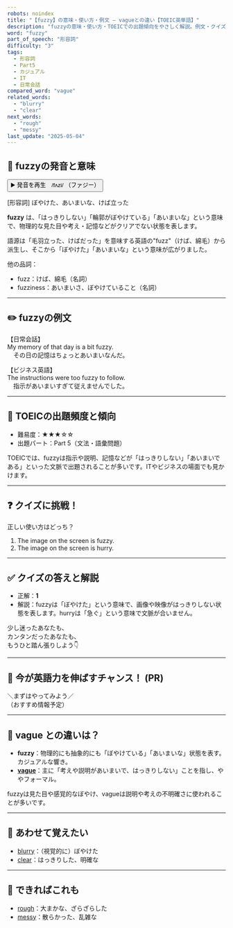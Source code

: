 ```yaml
---
robots: noindex
title: "【fuzzy】の意味・使い方・例文 ― vagueとの違い【TOEIC英単語】"
description: "fuzzyの意味・使い方・TOEICでの出題傾向をやさしく解説。例文・クイズ付きでvagueとの違いもわかりやすく学べます。"
word: "fuzzy"
part_of_speech: "形容詞"
difficulty: "3"
tags:
  - 形容詞
  - Part5
  - カジュアル
  - IT
  - 日常会話
compared_word: "vague"
related_words:
  - "blurry"
  - "clear"
next_words:
  - "rough"
  - "messy"
last_update: "2025-05-04"
---
```


## 🔰 fuzzyの発音と意味

<button class="play-audio" onclick="playTTS('fuzzy')">
  <span class="play-audio-main">
    ▶️ 発音を再生　/fʌzi/
  </span>
  <span class="play-audio-sub">
    （ファジー）
  </span>
</button>

[形容詞] ぼやけた、あいまいな、けば立った

**fuzzy** は、「はっきりしない」「輪郭がぼやけている」「あいまいな」という意味で、物理的な見た目や考え・記憶などがクリアでない状態を表します。

語源は「毛羽立った、けばだった」を意味する英語の"fuzz"（けば、綿毛）から派生し、そこから「ぼやけた」「あいまいな」という意味が広がりました。

他の品詞：  
- fuzz：けば、綿毛（名詞）
- fuzziness：あいまいさ、ぼやけていること（名詞）

---

## ✏️ fuzzyの例文

【日常会話】  
My memory of that day is a bit fuzzy.  
　その日の記憶はちょっとあいまいなんだ。

【ビジネス英語】  
The instructions were too fuzzy to follow.  
　指示があいまいすぎて従えませんでした。

---

## 🎯 TOEICの出題頻度と傾向

- 難易度：★★★☆☆
- 出題パート：Part 5（文法・語彙問題）

TOEICでは、fuzzyは指示や説明、記憶などが「はっきりしない」「あいまいである」といった文脈で出題されることが多いです。ITやビジネスの場面でも見かけます。

---

## ❓ クイズに挑戦！

正しい使い方はどっち？

1. The image on the screen is fuzzy.  
2. The image on the screen is hurry.

---

## ✅ クイズの答えと解説

- 正解：**1**
- 解説：fuzzyは「ぼやけた」という意味で、画像や映像がはっきりしない状態を表します。hurryは「急ぐ」という意味で文脈が合いません。

少し迷ったあなたも、  
カンタンだったあなたも、  
もうひと踏ん張りしよう👇️

---

## 🚀 今が英語力を伸ばすチャンス！ (PR)

<div class="info-center">
＼まずはやってみよう／<br>  
（おすすめ情報予定）
</div>

---

## 🤔  vague との違いは？

- **fuzzy**：物理的にも抽象的にも「ぼやけている」「あいまいな」状態を表す。カジュアルな響き。
- **[vague](/word/vague)**：主に「考えや説明があいまいで、はっきりしない」ことを指し、ややフォーマル。

fuzzyは見た目や感覚的なぼやけ、vagueは説明や考えの不明確さに使われることが多いです。

---

## 🧩 あわせて覚えたい

- [blurry](/word/blurry)：（視覚的に）ぼやけた
- [clear](/word/clear)：はっきりした、明確な

---

## 📖 できればこれも

- [rough](/word/rough)：大まかな、ざらざらした
- [messy](/word/messy)：散らかった、乱雑な

<!-- cvid: aid04_bid08 -->
